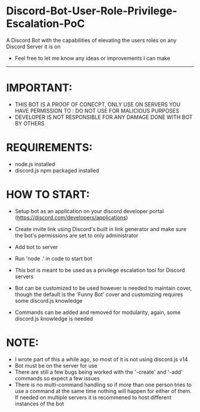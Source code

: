 # Discord-Bot-User-Role-Privilege-Escalation-PoC
A Discord Bot with the capabilities of elevating the users roles on any Discord Server it is on
* Feel free to let me know any ideas or improvements I can make

---
 # IMPORTANT: 
 * THIS BOT IS A PROOF OF CONECPT, ONLY USE ON SERVERS YOU HAVE PERMISSION TO : DO NOT USE FOR MALICIOUS PURPOSES
 * DEVELOPER IS NOT RESPONSIBLE FOR ANY DAMAGE DONE WITH BOT BY OTHERS

 # REQUIREMENTS:
 * node.js installed
 * discord.js npm packaged installed

 # HOW TO START:
 * Setup bot as an application on your discord developer portal (https://discord.com/developers/applications)
 * Create invite link using Discord's built in link generator and make sure the bot's permissions are set to only administrator 
 * Add bot to server
 * Run 'node .' in code to start bot
 
 * This bot is meant to be used as a privilege escalation tool for Discord servers
 * Bot can be customized to be used however is needed to maintain cover, though the default is the 'Funny Bot' cover 
 and customizing requires some discord.js knowledge
 * Commands can be added and removed for modularity, again, some discord.js knowledge is needed
 
 
 # NOTE:
 * I wrote part of this a while ago, so most of it is not using discord.js v14
 * Bot must be on the server for use
 * There are still a few bugs being worked with the '-create' and '-add' commands so expect a few issues
 * There is no multi-command handling so if more than one person tries to use a command at the same time nothing will happen for either of them.
 If needed on multiple servers it is recommened to host different instances of the bot
